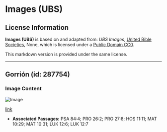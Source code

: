 # Images (UBS)

## License Information

**Images (UBS)** is based on and adapted from: _UBS Images_, [United Bible Societies](https://unitedbiblesocieties.org/), None, which is licensed under a [Public Domain CC0](https://creativecommons.org/public-domain/cc0/).

This markdown version is provided under the same license.



--------------------------------

## Gorrión (id: 287754)

### Image Content

![Image](https://cdn.aquifer.bible/aquifer-content/resources/Media/WEB-0825_sparrow.jpg)

[link](https://cdn.aquifer.bible/aquifer-content/resources/Media/WEB-0825_sparrow.jpg)

* **Associated Passages:** PSA 84:4; PRO 26:2; PRO 27:8; HOS 11:11; MAT 10:29; MAT 10:31; LUK 12:6; LUK 12:7

